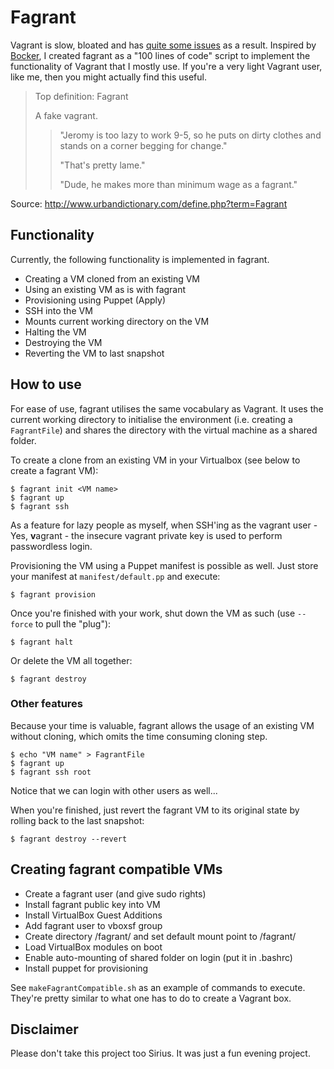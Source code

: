 # Fagrant

Vagrant is slow, bloated and has [quite some issues](https://github.com/mitchellh/vagrant/issues) as a result. Inspired by [Bocker](https://github.com/p8952/bocker/), I created fagrant as a "100 lines of code" script to implement the functionality of Vagrant that I mostly use. If you're a very light Vagrant user, like me, then you might actually find this useful.


> Top definition: Fagrant
> 
>    A fake vagrant.
> 
> > "Jeromy is too lazy to work 9-5, so he puts on dirty clothes and stands on a corner begging for change."
> > 
> > "That's pretty lame."
> > 
> > "Dude, he makes more than minimum wage as a fagrant." 

Source: http://www.urbandictionary.com/define.php?term=Fagrant

## Functionality

Currently, the following functionality is implemented in fagrant.

  - Creating a VM cloned from an existing VM
  - Using an existing VM as is with fagrant
  - Provisioning using Puppet (Apply)
  - SSH into the VM
  - Mounts current working directory on the VM
  - Halting the VM
  - Destroying the VM
  - Reverting the VM to last snapshot

## How to use

For ease of use, fagrant utilises the same vocabulary as Vagrant. It uses the current working directory to initialise the environment (i.e. creating a `FagrantFile`) and shares the directory with the virtual machine as a shared folder.

To create a clone from an existing VM in your Virtualbox (see below to create a fagrant VM):
```
$ fagrant init <VM name>
$ fagrant up
$ fagrant ssh
```
As a feature for lazy people as myself, when SSH'ing as the vagrant user - Yes, **v**agrant - the insecure vagrant private key is used to perform passwordless login.

Provisioning the VM using a Puppet manifest is possible as well. Just store your manifest at `manifest/default.pp` and execute:
```
$ fagrant provision
```

Once you're finished with your work, shut down the VM as such (use `--force` to pull the "plug"):
```
$ fagrant halt
```

Or delete the VM all together:
```
$ fagrant destroy
```

### Other features

Because your time is valuable, fagrant allows the usage of an existing VM without cloning, which omits the time consuming cloning step.
```
$ echo "VM name" > FagrantFile
$ fagrant up
$ fagrant ssh root
```

Notice that we can login with other users as well...

When you're finished, just revert the fagrant VM to its original state by rolling back to the last snapshot:
```
$ fagrant destroy --revert
```

## Creating fagrant compatible VMs

  - Create a fagrant user (and give sudo rights)
  - Install fagrant public key into VM
  - Install VirtualBox Guest Additions
  - Add fagrant user to vboxsf group
  - Create directory /fagrant/ and set default mount point to /fagrant/
  - Load VirtualBox modules on boot
  - Enable auto-mounting of shared folder on login (put it in .bashrc)
  - Install puppet for provisioning

See `makeFagrantCompatible.sh` as an example of commands to execute. They're pretty similar to what one has to do to create a Vagrant box.

## Disclaimer

Please don't take this project too Sirius. It was just a fun evening project.
